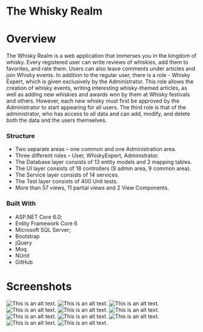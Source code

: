 # The Whisky Realm

# Overview
The Whisky Realm is a web application that immerses you in the kingdom of whisky. Every registered user can write reviews of whiskies, add them to favorites, and rate them. Users can also leave comments under articles and join Whisky events. In addition to the regular user, there is a role - Whisky Expert, which is given exclusively by the Administrator. This role allows the creation of whisky events, writing interesting whisky-themed articles, as well as adding new whiskies and awards won by them at Whisky festivals and others. However, each new whisky must first be approved by the Administrator to start appearing for all users. The third role is that of the administrator, who has access to all data and can add, modify, and delete both the data and the users themselves.

### Structure

* Two separate areas – one common and one Administration area.
* Three different roles – User, WhiskyExpert, Administrator.
* The Database layer consists of 13 entity models and 2 mapping tables.
* The UI layer consists of 18 controllers (9 admin area, 9 common area).
* The Service layer consists of 14 services.
* The Test layer consists of 400 Unit tests.
* More than 57 views, 11 partial views and 2 View Components.

### Built With

* ASP.NET Core 6.0;
* Entity Framework Core 6
* Microsoft SQL Server;
* Bootstrap
* jQuery
* Moq
* NUnit
* GitHub

# Screenshots
![This is an alt text.](/1.png "This is a sample image.")
![This is an alt text.](/2.png "This is a sample image.")
![This is an alt text.](/3.png "This is a sample image.")
![This is an alt text.](/4.png "This is a sample image.")
![This is an alt text.](/5.png "This is a sample image.")
![This is an alt text.](/6.png "This is a sample image.")
![This is an alt text.](/7.png "This is a sample image.")
![This is an alt text.](/8.png "This is a sample image.")
![This is an alt text.](/9.png "This is a sample image.")
![This is an alt text.](/10.png "This is a sample image.")
![This is an alt text.](/11.png "This is a sample image.")
